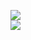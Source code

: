 [![](https://img.shields.io/badge/Made%20With-Github%20Spray-lightgrey.svg?style=for-the-badge&logo=github)](https://github.com/Annihil/github-spray#21715)  
[![](https://i.imgur.com/2DrTn0Z.gif)](https://github.com/Annihil/github-spray)